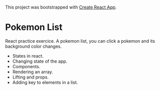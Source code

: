 This project was bootstrapped with [Create React App](https://github.com/facebook/create-react-app).

# Pokemon List
React practice exercice. A pokemon list, you can click a pokemon and its background color changes.

- States in react.
- Changing state of the app.
- Components.
- Rendering an array.
- Lifting and props.
- Adding key to elements in a list.